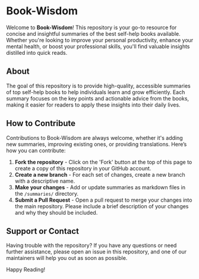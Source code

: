 # Book-Wisdom

Welcome to **Book-Wisdom**! This repository is your go-to resource for concise and insightful summaries of the best self-help books available. Whether you're looking to improve your personal productivity, enhance your mental health, or boost your professional skills, you'll find valuable insights distilled into quick reads.

## About

The goal of this repository is to provide high-quality, accessible summaries of top self-help books to help individuals learn and grow efficiently. Each summary focuses on the key points and actionable advice from the books, making it easier for readers to apply these insights into their daily lives.

## How to Contribute

Contributions to Book-Wisdom are always welcome, whether it's adding new summaries, improving existing ones, or providing translations. Here’s how you can contribute:

1. **Fork the repository** - Click on the 'Fork' button at the top of this page to create a copy of this repository in your GitHub account.
2. **Create a new branch** - For each set of changes, create a new branch with a descriptive name.
3. **Make your changes** - Add or update summaries as markdown files in the `/summaries/` directory.
4. **Submit a Pull Request** - Open a pull request to merge your changes into the main repository. Please include a brief description of your changes and why they should be included.

## Support or Contact

Having trouble with the repository? If you have any questions or need further assistance, please open an issue in this repository, and one of our maintainers will help you out as soon as possible.

Happy Reading!
